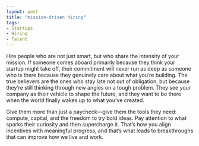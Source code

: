 ```yaml
---
layout: post
title: "mission-driven hiring"
tags:
- Startups
- Hiring
- Talent
---
```


Hire people who are not just smart, but who share the intensity of your mission. If someone comes aboard primarily because they think your startup might take off, their commitment will never run as deep as someone who is there because they genuinely care about what you’re building. The true believers are the ones who stay late not out of obligation, but because they’re still thinking through new angles on a tough problem. They see your company as their vehicle to shape the future, and they want to be there when the world finally wakes up to what you’ve created.

Give them more than just a paycheck—give them the tools they need: compute, capital, and the freedom to try bold ideas. Pay attention to what sparks their curiosity and then supercharge it. That’s how you align incentives with meaningful progress, and that’s what leads to breakthroughs that can improve how we live and work.
